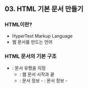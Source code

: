 ## 03. HTML 기본 문서 만들기

### HTML이란?

- HyperText Markup Language
- 웹 문서를 만드는 언어

### HTML 문서의 기본 구조

- <!DOCTYPE html>: 문서 유형을 지정
    - <html>: 웹 문서 시작과 끝
    - <head>: 문서 정보
        - <meta>: 문서 정보
        - <title>: 문서 제목
    - <body>

### 시맨틱 태그

- 적절한 시맨틱 태그의 사용이 필요
- 웹 브라우저가 HTML 소스 파악이 쉽게 함
- 다양한 화면에서 웹문서 표현이 쉬움
- 검색 시 내용을 정확히 찾을 수 있음

### 웹 문서 구조를 위한 시맨틱 태그

- <header>
- <nav>
- <main>
- <article>
- <section>
- <aside>
- <footer>
- <div>